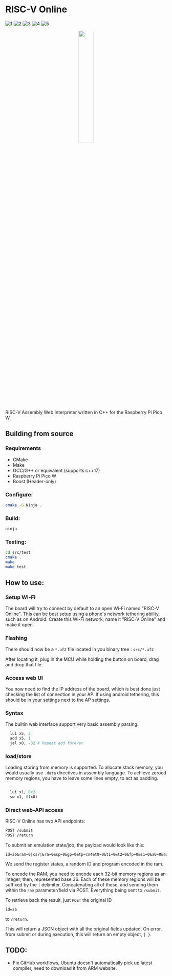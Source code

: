 # RISC-V Online
![1](https://github.com/IHatePineapples/riscv-online/actions/workflows/cmake-RP2040-ARM-Release.yml/badge.svg)
![2](https://github.com/IHatePineapples/riscv-online/actions/workflows/cmake-ubuntu-x86_64-Release.yml/badge.svg)
![3](https://github.com/IHatePineapples/riscv-online/actions/workflows/codeql.yml/badge.svg)
![4](https://github.com/IHatePineapples/riscv-online/actions/workflows/devskim.yml/badge.svg)
![5](https://github.com/IHatePineapples/riscv-online/actions/workflows/doxygen.yml/badge.svg)

<div style="text-align: center"> 
  <img width="30%" src="https://repository-images.githubusercontent.com/740292996/fc09680a-050d-4285-9090-8d38a7002559"/>
</div>



RISC-V Assembly Web Interpreter written in C++ for the Raspberry Pi Pico W.

## Building from source

### Requirements
* CMake
* Make
* GCC/G++ or equivalent (supports c++17)
* Raspberry Pi Pico W
* Boost (Header-only)

### Configure:

```bash
cmake -G Ninja .
```

### Build:

```bash
ninja
```

### Testing:
```bash
cd src/test
cmake .
make
make test
```
## How to use:

### Setup Wi-Fi

The board will try to connect by default to an open Wi-Fi named "RISC-V Online".
This can be best setup using a phone's network tethering ability, such as on
Android. Create this Wi-Fi network, name it "RISC-V Online" and make it open.

### Flashing 

There should now be a `*.uf2` file located in you binary tree : `src/*.uf2`

After locating it, plug in the MCU while holding the button on board, drag and
drop that file.

### Access web UI

You now need to find the IP address of the board, which is best done just
checking the list of connection in your AP. If using android tethering, this
should be in your settings next to the AP settings.

### Syntax

The builtin web interface support very basic assembly parsing:

```python
  lui x5, 2
  add x5, 1
  jal x0, -32 # Repeat add forever
```
### load/store

Loading storing from memory is supported.
To allocate stack memory, you would usually use `.data` directives in assembly
language. To achieve zeroed memory regions, you have to leave some lines empty,
to act as padding.

```python

  lui x1, 0x2
  sw x1, 0(x0)
```

### Direct web-API access

RISC-V Online has two API endpoints:

```bash
POST /submit
POST /return
```
To submit an emulation state/job, the payload would look like this:

```
id=26&ram=0|cs7|&ra=0&sp=0&gp=0&tp=cn4&t0=0&t1=0&t2=0&fp=0&s1=0&a0=0&a1=0&a2=0&a3=0&a4=0&a5=0&a6=0&a7=0&s2=0&s3=0&s4=0&s5=0&s6=0&s7=0&s8=0&s9=0&s10=0&s11=0&t3=0&t4=0&t5=0&t6=0&pc=w&prog=0&
```

We send the register states, a random ID and program encoded in the ram.

To encode the RAM, you need to encode each 32-bit memory regions as an integer,
then, represented base 36. Each of these memory regions will be suffixed by the `|`
delimiter. Concatenating all of these, and sending them within the `ram` parameter/field
via POST. Everything being sent to `/submit`.

To retrieve back the result, just `POST` the original ID

```
id=26
```
to `/return`.

This will return a JSON object with all the original fields updated. On error,
from submit or during execution, this will return an empty object, `{ }`.



## TODO: 

- Fix GitHub workflows, Ubuntu doesn't automatically pick up latest compiler,
  need to download it from ARM website.
